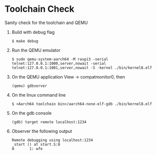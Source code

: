 # Toolchain Check
Sanity check for the toolchain and QEMU

1. Build with debug flag
   ```
   $ make debug
   ```
2. Run the QEMU emulator
    ```
    $ sudo qemu-system-aarch64 -M raspi3 -serial telnet:127.0.0.1:1000,server,nowait -serial telnet:127.0.0.1:1001,server,nowait -S -kernel ./bin/kernel8.elf
    ```
3. On the QEMU application View -> compatmonitor0, then
    ```
    (qemu) gdbserver
    ```
4. On the linux command line
    ```
    $ <Aarch64 toolchain bin>/aarch64-none-elf-gdb ./bin/kernel8.elf
    ```
5. On the gdb console
    ```
    (gdb) target remote localhost:1234
    ```
6. Observer the following output
    ```
    Remote debugging using localhost:1234
    _start () at start.S:8
    8       1: wfe
    ```